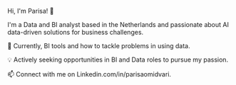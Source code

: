 Hi, I'm Parisa! 👋

I'm a Data and BI analyst based in the Netherlands and passionate about AI data-driven solutions for business challenges.

🌱 Currently, BI tools and how to tackle problems in using data.

💡 Actively seeking opportunities in BI and Data roles to pursue my passion.

📫 Connect with me on Linkedin.com/in/parisaomidvari.
  
  

<!---
Parisa-1996/Parisa-1996 is a ✨ special ✨ repository because its `README.md` (this file) appears on your GitHub profile.
You can click the Preview link to view your changes.
--->
